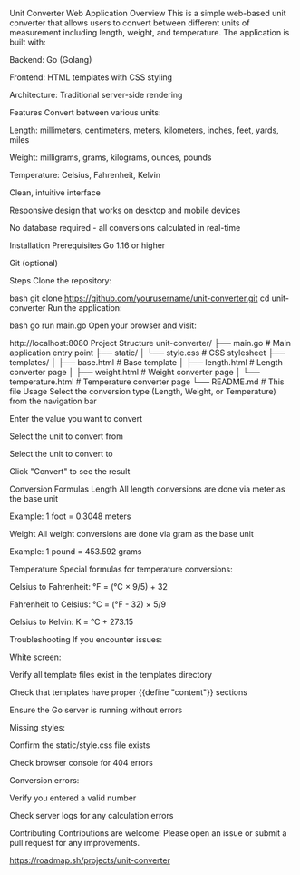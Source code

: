 Unit Converter Web Application
Overview
This is a simple web-based unit converter that allows users to convert between different units of measurement including length, weight, and temperature. The application is built with:

Backend: Go (Golang)

Frontend: HTML templates with CSS styling

Architecture: Traditional server-side rendering

Features
Convert between various units:

Length: millimeters, centimeters, meters, kilometers, inches, feet, yards, miles

Weight: milligrams, grams, kilograms, ounces, pounds

Temperature: Celsius, Fahrenheit, Kelvin

Clean, intuitive interface

Responsive design that works on desktop and mobile devices

No database required - all conversions calculated in real-time

Installation
Prerequisites
Go 1.16 or higher

Git (optional)

Steps
Clone the repository:

bash
git clone https://github.com/yourusername/unit-converter.git
cd unit-converter
Run the application:

bash
go run main.go
Open your browser and visit:

http://localhost:8080
Project Structure
unit-converter/
├── main.go                # Main application entry point
├── static/
│   └── style.css          # CSS stylesheet
├── templates/
│   ├── base.html          # Base template
│   ├── length.html        # Length converter page
│   ├── weight.html        # Weight converter page
│   └── temperature.html   # Temperature converter page
└── README.md              # This file
Usage
Select the conversion type (Length, Weight, or Temperature) from the navigation bar

Enter the value you want to convert

Select the unit to convert from

Select the unit to convert to

Click "Convert" to see the result

Conversion Formulas
Length
All length conversions are done via meter as the base unit

Example: 1 foot = 0.3048 meters

Weight
All weight conversions are done via gram as the base unit

Example: 1 pound = 453.592 grams

Temperature
Special formulas for temperature conversions:

Celsius to Fahrenheit: °F = (°C × 9/5) + 32

Fahrenheit to Celsius: °C = (°F - 32) × 5/9

Celsius to Kelvin: K = °C + 273.15

Troubleshooting
If you encounter issues:

White screen:

Verify all template files exist in the templates directory

Check that templates have proper {{define "content"}} sections

Ensure the Go server is running without errors

Missing styles:

Confirm the static/style.css file exists

Check browser console for 404 errors

Conversion errors:

Verify you entered a valid number

Check server logs for any calculation errors

Contributing
Contributions are welcome! Please open an issue or submit a pull request for any improvements.

https://roadmap.sh/projects/unit-converter
